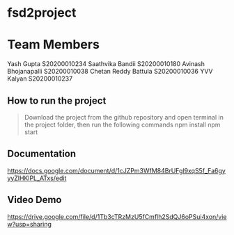 # fsd2project

# Team Members

Yash Gupta S20200010234
Saathvika Bandii S20200010180
Avinash Bhojanapalli S20200010038
Chetan Reddy Battula S20200010036
YVV Kalyan S20200010237

## How to run the project

> Download the project from the github repository and open terminal in the project folder, then run the following commands
> npm install
> npm start

## Documentation 

https://docs.google.com/document/d/1cJZPm3WfM84BrUFgl9xqS5f_Fa6gyyyZlHKlPL_ATxs/edit

## Video Demo

https://drive.google.com/file/d/1Tb3cTRzMzU5fCmflh2SdQJ6oPSui4xon/view?usp=sharing